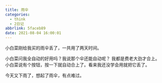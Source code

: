 ```yaml
---
title: 雨伞
categories:
  - think
  - 2日记
abbrlink: 5faceb89
date: 2021-08-04 16:00:01
---
```


小白菜刚给我买的雨伞丢了，一共用了两天时间。

小白菜问我全自动的好用吗？我说那个伞还能自动呢？ 我都是费老大劲才合上。小白菜说有个按钮，按一下就自动合上了。看来我还没学会用就把它丢了。

今天又下雨了，想起了雨伞，有点难过。

